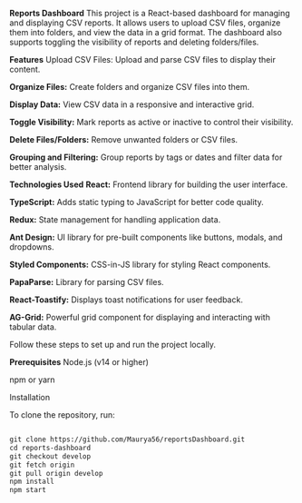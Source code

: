 **Reports Dashboard**
This project is a React-based dashboard for managing and displaying CSV reports. It allows users to upload CSV files, organize them into folders, and view the data in a grid format. The dashboard also supports toggling the visibility of reports and deleting folders/files.

**Features**
Upload CSV Files: Upload and parse CSV files to display their content.

**Organize Files:**
Create folders and organize CSV files into them.

**Display Data:**
View CSV data in a responsive and interactive grid.

**Toggle Visibility:**
Mark reports as active or inactive to control their visibility.

**Delete Files/Folders:**
Remove unwanted folders or CSV files.

**Grouping and Filtering:**
Group reports by tags or dates and filter data for better analysis.

**Technologies Used**
**React:** Frontend library for building the user interface.

**TypeScript:** Adds static typing to JavaScript for better code quality.

**Redux:**
 State management for handling application data.

**Ant Design:**
 UI library for pre-built components like buttons, modals, and dropdowns.

**Styled Components:**
 CSS-in-JS library for styling React components.

**PapaParse:**
 Library for parsing CSV files.

**React-Toastify:**
 Displays toast notifications for user feedback.

**AG-Grid:**
Powerful grid component for displaying and interacting with tabular data.


Follow these steps to set up and run the project locally.

**Prerequisites**
Node.js (v14 or higher)

npm or yarn

Installation

To clone the repository, run:

```markdown

git clone https://github.com/Maurya56/reportsDashboard.git
cd reports-dashboard
git checkout develop
git fetch origin
git pull origin develop
npm install
npm start

```



